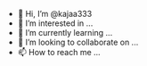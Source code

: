 - 👋 Hi, I’m @kajaa333
- 👀 I’m interested in ...
- 🌱 I’m currently learning ...
- 💞️ I’m looking to collaborate on ...
- 📫 How to reach me ...

<!---
kajaa333/kajaa333 is a ✨ special ✨ repository because its `README.md` (this file) appears on your GitHub profile.
You can click the Preview link to take a look at your changes.
--->

